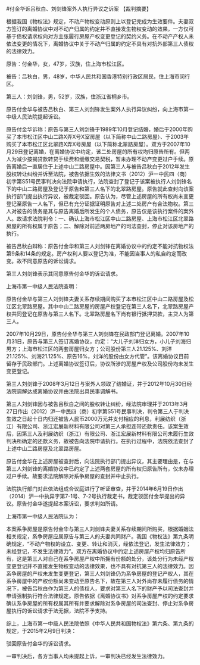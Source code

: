 #付金华诉吕秋白、刘剑锋案外人执行异议之诉案 
【裁判摘要】

根据我国《物权法》规定，不动产物权变动原则上以登记完成为生效要件。夫妻双方签订的离婚协议中对不动产归属的约定并不直接发生物权变动的效果，一方仅可基于债权请求权向对方主张履行房屋产权变更登记的契约义务。在不动产产权人未依法变更的情况下，离婚协议中关于不动产归属的约定不具有对抗外部第三人债权的法律效力。

原告：付金华，女，47岁，汉族，住上海市松江区。

被告：吕秋白，男，48岁，中华人民共和国香港特别行政区居民，住上海市闵行区。

第三人：刘剑锋，男，52岁，汉族，住浙江省桐乡市。

原告付金华与被告吕秋白、第三人刘剑锋发生案外人执行异议纠纷，向上海市第一中级人民法院提起诉讼。

原告付金华诉称：原告与第三人刘剑锋于1989年10月登记结婚，婚后于2000年购买了本市松江区中山二路X弄X号X室房屋（以下简称中山二路房屋）、于2003年购买了本市松江区北翠路X弄X号房屋（以下简称北翠路房屋）。双方于2007年10月29日登记离婚，在离婚协议中约定，该二处房屋的所有权均归原告所有。但两人为减少按揭贷款转贷手续费和缓缴交易契税，暂未办理不动产变更过户手续。原告离婚后一直居住于上述中山二路房屋中。因第三人与被告吕秋白于2012年发生股权转让纠纷并诉至法院，被告依据生效的法律文书（2012）沪一中民四（商）初字第S51号民事判决向法院申请执行，法院查封了登记于该案被执行人刘剑锋名下的中山二路房屋及登记于原告和第三人名下的北翠路房屋。原告就此查封向该案执行部门提出执行异议，被裁定驳回。原告认为，尽管上述房屋的所有权尚未变更登记至原告一人名下，但已有充分证据证明原告对上述二处房产有合法物权。第三人对被告的债务是其与原告离婚后所发生的个人债务，原告仅是该执行案件的案外人。故请求法院判令：一、确认上海市松江区中山二路房屋、上海市松江区北翠路房屋的所有权属于原告；二、解除对前述两房地产的司法查封，停止对该房地产的执行。

被告吕秋白辩称：原告付金华和第三人刘剑锋在离婚协议中的约定不能对抗物权法第9条和14条的规定。房产权利人要以登记为准，不能因当事人的私自约定而改变。故不同意原告的诉讼请求。

第三人刘剑锋表示其同意原告付金华的诉讼请求。

上海市第一中级人民法院查明：

原告付金华与第三人刘剑锋夫妻关系存续期间购买了本市松江区中山二路房屋及松江区北翠路房屋。其中中山二路房屋的房屋产权登记在第三人名下，北翠路房屋产权共同登记在原告与第三人名下。北翠路房屋名下尚有银行抵押贷款，主贷人为第三人。

2007年10月29日，原告付金华与第三人刘剑锋在民政部门登记离婚。2007年10月31日，原告与第三人签订离婚协议，约定：“大儿子刘洋归女方，小儿子刘海归男方；上海市松江区的两套房屋归女方；公司股份第三人21.125%、刘洋21.125%、刘海21.125%、原告16%，刘洋的股份由女方代管”。该离婚协议目前留存于民政部门。上述离婚协议签订后，协议所涉的房屋产权及公司股份均未发生变更登记。

第三人刘剑锋于2008年3月12日与案外人领取了结婚证，并于2012年10月30日经法院调解达成离婚协议并由法院出具民事调解书。

第三人刘剑锋因与被告吕秋白之间的股权转让纠纷，经法院审理并于2013年3月27日作出（2012）沪一中民四（商）初字第S51号民事判决，判令第三人于判决生效之日起十日内归还被告人民币2000万元并支付相应的利息，利展纺织（浙江）有限公司、浙江宏展新材料有限公司对第三人承担连带还款责任。该案生效后，因第三人及利展纺织（浙江）有限公司、浙江宏展新材料有限公司未履行生效判决所确定的还款义务，故被告向法院申请执行。在执行过程中，法院依法查封了上述中山二路房屋及北翠路房屋。

原告付金华在上述房屋被查封后，向法院执行部门提出异议，其主要理由是，在与第三人刘剑锋的离婚协议中已约定了上述两套房屋的所有权归原告所有，仅未办理过户手续。故要求法院解除对系争房屋的查封并中止执行。

法院执行部门对此依法组成合议庭进行了听证审查，并于2014年6月19日作出（2014）沪一中执异字第7-1号、7-2号执行裁定书，裁定驳回付金华提出的异议。原告付金华遂提起本案诉讼，要求判如所请。

上海市第一中级人民法院认为：

本案系争房屋是原告付金华与第三人刘剑锋夫妻关系存续期间所购买，根据婚姻法相关规定，系争房屋应属原告与第三人的夫妻共同财产。我国《物权法》第九条明确规定，“不动产物权的设立、变更、转让和消灭，经依法登记，发生法律效力；未经登记，不发生法律效力”。双方在离婚协议中约定上述房屋产权均归原告所有，这是第三人对自己在系争房屋产权中所拥有份额的处分，该处分行为未经产权变更登记并不直接发生物权变动的法律效果，也不具有对抗第三人的法律效力。因系争房屋的产权未发生变更登记，第三人刘剑锋仍为系争房屋的登记产权人，其在系争房屋中的产权份额尚未变动至原告名下，故在第三人对外尚存未履行债务的情况下，被告吕秋白作为第三人的债权人，要求对第三人名下的财产予以司法查封并申请强制执行符合法律规定。原告依据《离婚协议书》对系争房屋产权的约定要求确认系争房屋的所有权属其所有并要求解除对系争房屋的司法查封、停止对系争房屋执行的诉讼请求于法无据，法院不予支持。

综上，上海市第一中级人民法院依照《中华人民共和国物权法》第六条、第九条的规定，于2015年2月9日判决：

驳回原告付金华的诉讼请求。

一审判决后，各方当事人均未提起上诉，一审判决已经发生法律效力。




